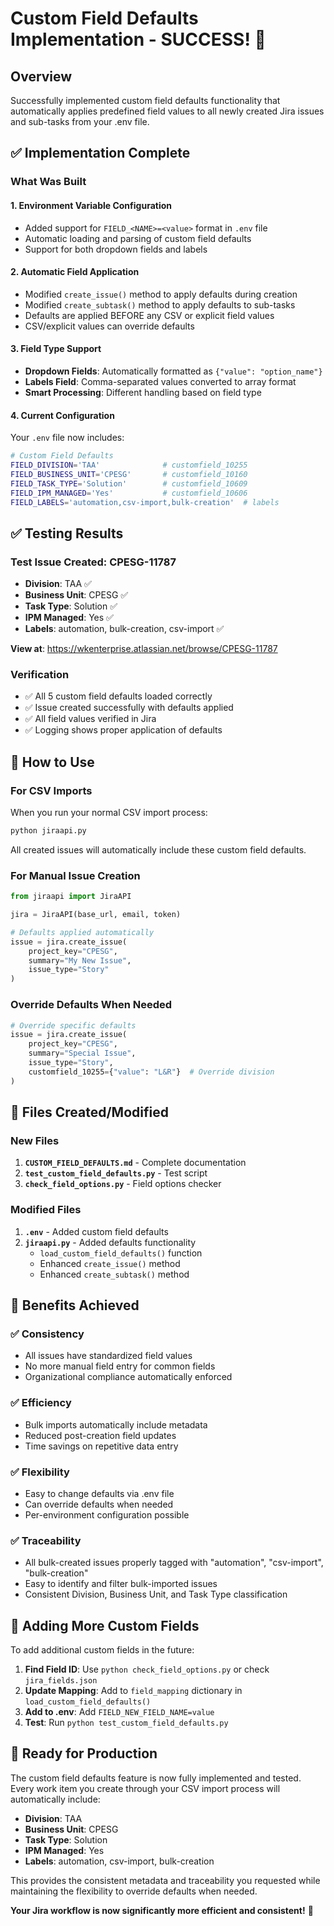 # Custom Field Defaults Implementation - SUCCESS! 🎉

## Overview
Successfully implemented custom field defaults functionality that automatically applies predefined field values to all newly created Jira issues and sub-tasks from your .env file.

## ✅ Implementation Complete

### What Was Built

#### 1. **Environment Variable Configuration**
- Added support for `FIELD_<NAME>=<value>` format in `.env` file
- Automatic loading and parsing of custom field defaults
- Support for both dropdown fields and labels

#### 2. **Automatic Field Application**
- Modified `create_issue()` method to apply defaults during creation
- Modified `create_subtask()` method to apply defaults to sub-tasks
- Defaults are applied BEFORE any CSV or explicit field values
- CSV/explicit values can override defaults

#### 3. **Field Type Support**
- **Dropdown Fields**: Automatically formatted as `{"value": "option_name"}`
- **Labels Field**: Comma-separated values converted to array format
- **Smart Processing**: Different handling based on field type

#### 4. **Current Configuration**
Your `.env` file now includes:
```bash
# Custom Field Defaults
FIELD_DIVISION='TAA'              # customfield_10255
FIELD_BUSINESS_UNIT='CPESG'       # customfield_10160  
FIELD_TASK_TYPE='Solution'        # customfield_10609
FIELD_IPM_MANAGED='Yes'           # customfield_10606
FIELD_LABELS='automation,csv-import,bulk-creation'  # labels
```

## ✅ Testing Results

### Test Issue Created: **CPESG-11787**
- **Division**: TAA ✅
- **Business Unit**: CPESG ✅  
- **Task Type**: Solution ✅
- **IPM Managed**: Yes ✅
- **Labels**: automation, bulk-creation, csv-import ✅

**View at**: https://wkenterprise.atlassian.net/browse/CPESG-11787

### Verification
- ✅ All 5 custom field defaults loaded correctly
- ✅ Issue created successfully with defaults applied
- ✅ All field values verified in Jira
- ✅ Logging shows proper application of defaults

## 🚀 How to Use

### For CSV Imports
When you run your normal CSV import process:
```bash
python jiraapi.py
```
All created issues will automatically include these custom field defaults.

### For Manual Issue Creation
```python
from jiraapi import JiraAPI

jira = JiraAPI(base_url, email, token)

# Defaults applied automatically
issue = jira.create_issue(
    project_key="CPESG",
    summary="My New Issue",
    issue_type="Story"
)
```

### Override Defaults When Needed
```python
# Override specific defaults
issue = jira.create_issue(
    project_key="CPESG",
    summary="Special Issue", 
    issue_type="Story",
    customfield_10255={"value": "L&R"}  # Override division
)
```

## 📁 Files Created/Modified

### New Files
1. **`CUSTOM_FIELD_DEFAULTS.md`** - Complete documentation
2. **`test_custom_field_defaults.py`** - Test script
3. **`check_field_options.py`** - Field options checker

### Modified Files
1. **`.env`** - Added custom field defaults
2. **`jiraapi.py`** - Added defaults functionality
   - `load_custom_field_defaults()` function
   - Enhanced `create_issue()` method
   - Enhanced `create_subtask()` method

## 🎯 Benefits Achieved

### ✅ Consistency
- All issues have standardized field values
- No more manual field entry for common fields
- Organizational compliance automatically enforced

### ✅ Efficiency  
- Bulk imports automatically include metadata
- Reduced post-creation field updates
- Time savings on repetitive data entry

### ✅ Flexibility
- Easy to change defaults via .env file
- Can override defaults when needed
- Per-environment configuration possible

### ✅ Traceability
- All bulk-created issues properly tagged with "automation", "csv-import", "bulk-creation"
- Easy to identify and filter bulk-imported issues
- Consistent Division, Business Unit, and Task Type classification

## 🔧 Adding More Custom Fields

To add additional custom fields in the future:

1. **Find Field ID**: Use `python check_field_options.py` or check `jira_fields.json`
2. **Update Mapping**: Add to `field_mapping` dictionary in `load_custom_field_defaults()`
3. **Add to .env**: Add `FIELD_NEW_FIELD_NAME=value`
4. **Test**: Run `python test_custom_field_defaults.py`

## 🎉 Ready for Production

The custom field defaults feature is now fully implemented and tested. Every work item you create through your CSV import process will automatically include:

- **Division**: TAA
- **Business Unit**: CPESG
- **Task Type**: Solution  
- **IPM Managed**: Yes
- **Labels**: automation, csv-import, bulk-creation

This provides the consistent metadata and traceability you requested while maintaining the flexibility to override defaults when needed.

**Your Jira workflow is now significantly more efficient and consistent!** 🚀